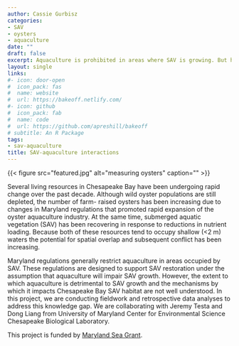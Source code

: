 ```yaml
---
author: Cassie Gurbisz
categories:
- SAV
- oysters
- aquaculture
date: ""
draft: false
excerpt: Aquaculture is prohibited in areas where SAV is growing. But how much of an impact does it really have on SAV? 
layout: single
links:
#- icon: door-open
#  icon_pack: fas
#  name: website
#  url: https://bakeoff.netlify.com/
#- icon: github
#  icon_pack: fab
#  name: code
#  url: https://github.com/apreshill/bakeoff
# subtitle: An R Package
tags:
- sav-aquaculture
title: SAV-aquaculture interactions
---
```

{{< figure src="featured.jpg" alt="measuring oysters" caption="" >}}

Several living resources in Chesapeake Bay have been undergoing rapid change over the past decade. Although wild oyster populations are still depleted, the number of farm- raised oysters has been increasing due to changes in Maryland regulations that promoted rapid expansion of the oyster aquaculture industry. At the same time, submerged aquatic vegetation (SAV) has been recovering in response to reductions in nutrient loading. Because both of these resources tend to occupy shallow (<2 m) waters the potential for spatial overlap and subsequent conflict has been increasing.

Maryland regulations generally restrict aquaculture in areas occupied by SAV. These regulations are designed to support SAV restoration under the assumption that aquaculture will impair SAV growth. However, the extent to which aquaculture is detrimental to SAV growth and the mechanisms by which it impacts Chesapeake Bay SAV habitat are not well understood. In this project, we are conducting fieldwork and retrospective data analyses to address this knowledge gap. We are collaborating with Jeremy Testa and Dong Liang from University of Maryland Center for Environmental Science Chesapeake Biological Laboratory.

This project is funded by [Maryland Sea Grant](http://www.mdsg.umd.edu/).
